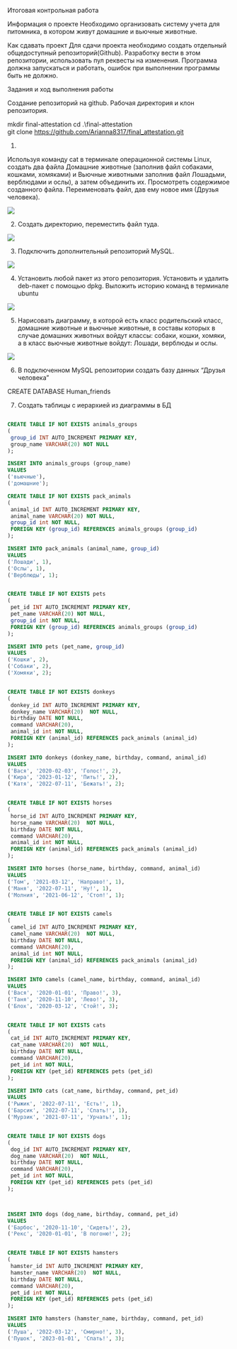 Итоговая контрольная работа

Информация о проекте
Необходимо организовать систему учета для питомника, в котором живут домашние и вьючные животные.

Как сдавать проект
Для сдачи проекта необходимо создать отдельный общедоступный репозиторий(Github).
Разработку вести в этом репозитории, использовать пул реквесты на изменения.
Программа должна запускаться и работать, ошибок при выполнении программы быть не должно.

Задания и ход выполнения работы

Создание репозиторий на github.  Рабочая директория и клон репозитория.

mkdir final-attestation
cd .\final-attestation\
git clone https://github.com/Arianna8317/final_attestation.git

1. 
Используя команду cat в терминале операционной системы Linux, создать два файла Домашние животные (заполнив файл собаками, кошками, хомяками) и Вьючные животными заполнив файл Лошадьми, верблюдами и ослы), а затем объединить их. Просмотреть содержимое созданного файла. Переименовать файл, дав ему новое имя (Друзья человека).

<image src="images\image1.png" >


2. Создать директорию, переместить файл туда.

<image src="images\image2.png" >

3. Подключить дополнительный репозиторий MySQL. 

<image src="images\image3.png" >

4. Установить любой пакет из этого репозитория.
Установить и удалить deb-пакет с помощью dpkg.
Выложить историю команд в терминале ubuntu

<image src="images\image4.png" >

5. Нарисовать диаграмму, в которой есть класс родительский класс, домашние животные и вьючные животные, в составы которых в случае домашних животных войдут классы: собаки, кошки, хомяки, а в класс вьючные животные войдут: Лошади, верблюды и ослы.

<image src="images\bd_structure.png" >

6. В подключенном MySQL репозитории создать базу данных “Друзья человека”

CREATE DATABASE Human_friends

7. Создать таблицы с иерархией из диаграммы в БД

``` SQL

CREATE TABLE IF NOT EXISTS animals_groups
(
 group_id INT AUTO_INCREMENT PRIMARY KEY,
 group_name VARCHAR(20) NOT NULL
);

INSERT INTO animals_groups (group_name)
VALUES
('вьючные'),
('домашние');

CREATE TABLE IF NOT EXISTS pack_animals
(
 animal_id INT AUTO_INCREMENT PRIMARY KEY,
 animal_name VARCHAR(20) NOT NULL,
 group_id int NOT NULL,
 FOREIGN KEY (group_id) REFERENCES animals_groups (group_id) 
);

INSERT INTO pack_animals (animal_name, group_id)
VALUES
('Лошади', 1),
('Ослы', 1),
('Верблюды', 1);


CREATE TABLE IF NOT EXISTS pets
(
 pet_id INT AUTO_INCREMENT PRIMARY KEY,
 pet_name VARCHAR(20) NOT NULL,
 group_id int NOT NULL,
 FOREIGN KEY (group_id) REFERENCES animals_groups (group_id) 
);

INSERT INTO pets (pet_name, group_id)
VALUES
('Кошки', 2),
('Собаки', 2),
('Хомяки', 2);


CREATE TABLE IF NOT EXISTS donkeys
(
 donkey_id INT AUTO_INCREMENT PRIMARY KEY,
 donkey_name VARCHAR(20)  NOT NULL,
 birthday DATE NOT NULL,
 command VARCHAR(20),
 animal_id int NOT NULL,
 FOREIGN KEY (animal_id) REFERENCES pack_animals (animal_id) 
);

INSERT INTO donkeys (donkey_name, birthday, command, animal_id)
VALUES
('Вася', '2020-02-03', 'Голос!', 2),
('Кира', '2023-01-12', 'Пить!', 2),
('Катя', '2022-07-11', 'Бежать!', 2);


CREATE TABLE IF NOT EXISTS horses
(
 horse_id INT AUTO_INCREMENT PRIMARY KEY,
 horse_name VARCHAR(20)  NOT NULL,
 birthday DATE NOT NULL,
 command VARCHAR(20),
 animal_id int NOT NULL,
 FOREIGN KEY (animal_id) REFERENCES pack_animals (animal_id) 
);

INSERT INTO horses (horse_name, birthday, command, animal_id)
VALUES
('Том', '2021-03-12', 'Направо!', 1),
('Маня', '2022-07-11', 'Ну!', 1),
('Молния', '2021-06-12', 'Стоп!', 1);


CREATE TABLE IF NOT EXISTS camels
(
 camel_id INT AUTO_INCREMENT PRIMARY KEY,
 camel_name VARCHAR(20)  NOT NULL,
 birthday DATE NOT NULL,
 command VARCHAR(20),
 animal_id int NOT NULL,
 FOREIGN KEY (animal_id) REFERENCES pack_animals (animal_id) 
);

INSERT INTO camels (camel_name, birthday, command, animal_id)
VALUES
('Вася', '2020-01-01', 'Право!', 3),
('Таня', '2020-11-10', 'Лево!', 3),
('Блох', '2020-03-12', 'Стой!', 3);


CREATE TABLE IF NOT EXISTS cats
(
 cat_id INT AUTO_INCREMENT PRIMARY KEY,
 cat_name VARCHAR(20)  NOT NULL,
 birthday DATE NOT NULL,
 command VARCHAR(20),
 pet_id int NOT NULL,
 FOREIGN KEY (pet_id) REFERENCES pets (pet_id) 
);

INSERT INTO cats (cat_name, birthday, command, pet_id)
VALUES
('Рыжик', '2022-07-11', 'Есть!', 1),
('Барсик', '2022-07-11', 'Спать!', 1),
('Мурзик', '2021-07-11', 'Урчать!', 1);


CREATE TABLE IF NOT EXISTS dogs
(
 dog_id INT AUTO_INCREMENT PRIMARY KEY,
 dog_name VARCHAR(20)  NOT NULL,
 birthday DATE NOT NULL,
 command VARCHAR(20),
 pet_id int NOT NULL,
 FOREIGN KEY (pet_id) REFERENCES pets (pet_id) 
);



INSERT INTO dogs (dog_name, birthday, command, pet_id)
VALUES
('Барбос', '2020-11-10', 'Сидеть!', 2),
('Рекс', '2020-01-01', 'В погоню!', 2);


CREATE TABLE IF NOT EXISTS hamsters
(
 hamster_id INT AUTO_INCREMENT PRIMARY KEY,
 hamster_name VARCHAR(20)  NOT NULL,
 birthday DATE NOT NULL,
 command VARCHAR(20),
 pet_id int NOT NULL,
 FOREIGN KEY (pet_id) REFERENCES pets (pet_id) 
);

INSERT INTO hamsters (hamster_name, birthday, command, pet_id)
VALUES
('Луша', '2022-03-12', 'Смирно!', 3),
('Пушок', '2023-01-01', 'Спать!', 3);
```

